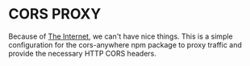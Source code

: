 # CORS PROXY #

Because of [The Internet](https://en.wikipedia.org/wiki/Phishing), we can't have nice things.
This is a simple configuration for the cors-anywhere npm package to proxy traffic and provide the necessary HTTP CORS headers.

